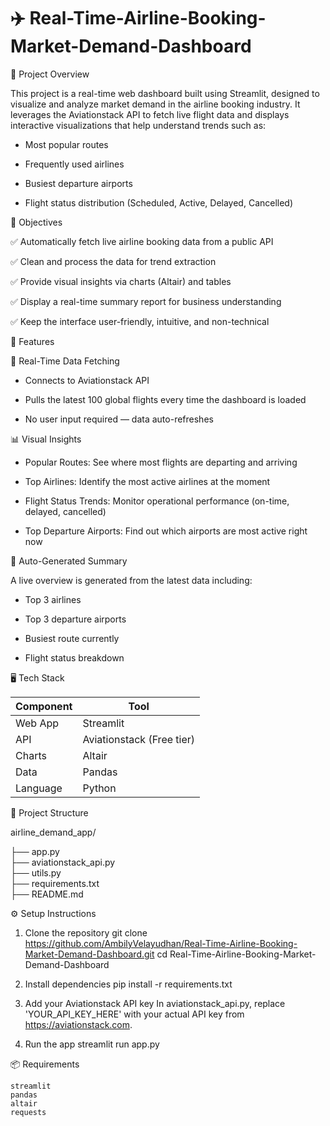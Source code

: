 # ✈️ Real-Time-Airline-Booking-Market-Demand-Dashboard

📌 Project Overview

This project is a real-time web dashboard built using Streamlit, designed to visualize and analyze market demand in the airline booking industry. It leverages the Aviationstack API to fetch live flight data and displays interactive visualizations that help understand trends such as:

* Most popular routes

* Frequently used airlines

* Busiest departure airports

* Flight status distribution (Scheduled, Active, Delayed, Cancelled)

🎯 Objectives

✅ Automatically fetch live airline booking data from a public API

✅ Clean and process the data for trend extraction

✅ Provide visual insights via charts (Altair) and tables

✅ Display a real-time summary report for business understanding

✅ Keep the interface user-friendly, intuitive, and non-technical

🚀 Features

🔁 Real-Time Data Fetching

* Connects to Aviationstack API

* Pulls the latest 100 global flights every time the dashboard is loaded

* No user input required — data auto-refreshes

📊 Visual Insights

* Popular Routes: See where most flights are departing and arriving

* Top Airlines: Identify the most active airlines at the moment

* Flight Status Trends: Monitor operational performance (on-time, delayed, cancelled)

* Top Departure Airports: Find out which airports are most active right now

📝 Auto-Generated Summary

A live overview is generated from the latest data including:

* Top 3 airlines

* Top 3 departure airports

* Busiest route currently

* Flight status breakdown

🖥️ Tech Stack

| Component | Tool                      |
| --------- | ------------------------- |
| Web App   | Streamlit                 |
| API       | Aviationstack (Free tier) |
| Charts    | Altair                    |
| Data      | Pandas                    |
| Language  | Python                    |

📁 Project Structure

airline_demand_app/

├── app.py                     
├── aviationstack_api.py       
├── utils.py                   
├── requirements.txt           
├── README.md                  

⚙️ Setup Instructions

1. Clone the repository
    git clone https://github.com/AmbilyVelayudhan/Real-Time-Airline-Booking-Market-Demand-Dashboard.git
    cd Real-Time-Airline-Booking-Market-Demand-Dashboard

2. Install dependencies
    pip install -r requirements.txt

3. Add your Aviationstack API key
    In aviationstack_api.py, replace 'YOUR_API_KEY_HERE' with your actual API key from https://aviationstack.com.

4. Run the app
    streamlit run app.py
   
📦 Requirements

    streamlit
    pandas
    altair
    requests
 

